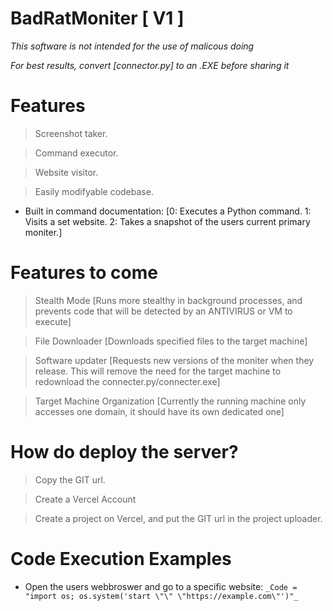 # BadRatMoniter [ V1 ] 
_This software is not intended for the use of malicous doing_

_For best results, convert [connector.py] to an .EXE before sharing it_
# Features 

> Screenshot taker.

> Command executor.

> Website visitor.

> Easily modifyable codebase.

- Built in command documentation: [0: Executes a Python command. 1: Visits a set website. 2: Takes a snapshot of the users current primary moniter.]

# Features to come

> Stealth Mode [Runs more stealthy in background processes, and prevents code that will be detected by an ANTIVIRUS or VM to execute]

> File Downloader [Downloads specified files to the target machine]

> Software updater [Requests new versions of the moniter when they release. This will remove the need for the target machine to redownload the connecter.py/connecter.exe]

> Target Machine Organization [Currently the running machine only accesses one domain, it should have its own dedicated one]

# How do deploy the server?

> Copy the GIT url.

> Create a Vercel Account

> Create a project on Vercel, and put the GIT url in the project uploader.

# Code Execution Examples

 - Open the users webbroswer and go to a specific website: `_Code = "import os; os.system('start \"\" \"https://example.com\"')"_ `
